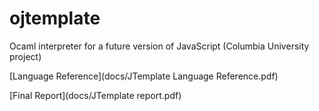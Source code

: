 # ojtemplate
Ocaml interpreter for a future version of JavaScript (Columbia University project)

[Language Reference](docs/JTemplate Language Reference.pdf)

[Final Report](docs/JTemplate report.pdf)





